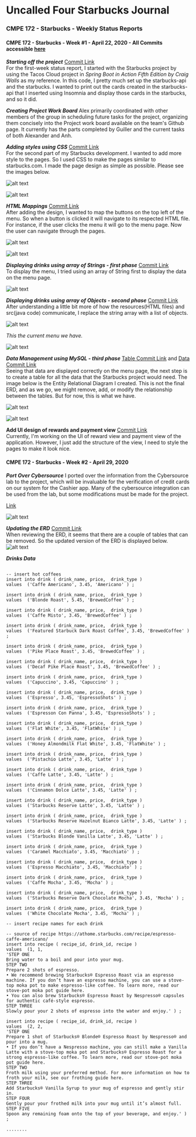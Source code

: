 # Uncalled Four Starbucks Journal

### **CMPE 172 - Starbucks - Weekly Status Reports**
#### CMPE 172 - Starbucks - Week #1 - April 22, 2020 - All Commits accessible [here](https://github.com/nguyensjsu/sp21-172-the-uncalled-four/commits/main)  <br />

***Starting off the project*** [Commit Link](https://github.com/nguyensjsu/sp21-172-the-uncalled-four/commit/7e1f9f69b9fbca3b8125e5915e4b9a8e0349e55e) <br />
For the first-week status report, I started with the Starbucks project by using the Tacos Cloud project in *Spring Boot in Action Fifth Edition by Craig Walls* as my reference. In this code, I pretty much set up the starbucks-api and the starbucks. I wanted to print out the cards created in the starbucks-api that I inserted using Insomnia and display those cards in the starbucks, and so it did. 

***Creating Project Work Board***
Alex primarily coordinated with other members of the group in scheduling future tasks for the project, organizing them concisely into the Project work board available on the team's Github page. It currently has the parts completed by Guiller and the current tasks of both Alexander and Anh.

***Adding styles using CSS*** [Commit Link](https://github.com/nguyensjsu/sp21-172-the-uncalled-four/commit/ee6ea2ce600eb90ea2dd5c2fe8e50a52e234eb3b) <br />
For the second part of my Starbucks development. I wanted to add more style to the pages. So I used CSS to make the pages similar to starbucks.com. I made the page design as simple as possible. Please see the images below.

![alt text](https://github.com/nguyensjsu/cmpe172-guiller-d/blob/main/project/screenshots/welcome.png?raw=true)

![alt text](https://github.com/nguyensjsu/cmpe172-guiller-d/blob/main/project/screenshots/menu.png?raw=true)

***HTML Mappings*** [Commit Link](https://github.com/nguyensjsu/sp21-172-the-uncalled-four/commit/16e840f693989f6cd7e4a2136bcb4719461aae2d) <br />
After adding the design, I wanted to map the buttons on the top left of the menu. So when a button is clicked it will navigate to its respected HTML file. For instance, if the user clicks the menu it will go to the menu page. Now the user can navigate through the pages. 

![alt text](https://github.com/nguyensjsu/cmpe172-guiller-d/blob/main/project/screenshots/welcome.png?raw=true)

![alt text](https://github.com/nguyensjsu/cmpe172-guiller-d/blob/main/project/screenshots/menu.png?raw=true)

***Displaying drinks using array of Strings - first phase*** [Commit Link](https://github.com/nguyensjsu/sp21-172-the-uncalled-four/commit/b9b303940dd72297d8084d68986823c8b0f1523f) <br />
To display the menu, I tried using an array of String first to display the data on the menu page. 

![alt text](https://github.com/nguyensjsu/cmpe172-guiller-d/blob/main/project/screenshots/drinks_array.png?raw=true)

***Displaying drinks using array of Objects - second phase*** [Commit Link](https://github.com/nguyensjsu/sp21-172-the-uncalled-four/commit/b9b303940dd72297d8084d68986823c8b0f1523f) <br />
After understanding a little bit more of how the resources(HTML files) and src(java code) communicate, I replace the string array with a list of objects. 

![alt text](https://github.com/nguyensjsu/cmpe172-guiller-d/blob/main/project/screenshots/drinks_list.png?raw=true)

*This the current menu we have.*

![alt text](https://github.com/nguyensjsu/cmpe172-guiller-d/blob/main/project/screenshots/menu.png?raw=true)

***Data Management using MySQL - third phase*** [Table Commit Link](https://github.com/nguyensjsu/sp21-172-the-uncalled-four/commit/1b7ecbba202c01d1936aa8dd811e271207ec67d2) and [Data Commit Link](https://github.com/nguyensjsu/sp21-172-the-uncalled-four/commit/c3848f5a0d89359353c0f68b64854f51bbb3c7aa) <br />
Seeing that data are displayed correctly on the menu page, the next step is to create a table for all the data that the Starbucks project would need. The image below is the Entity Relational Diagram I created. This is not the final ERD, and as we go, we might remove, add, or modify the relationship between the tables. But for now, this is what we have. 

![alt text](https://github.com/nguyensjsu/cmpe172-guiller-d/blob/main/project/screenshots/starbucks-erd.png?raw=true)

![alt text](https://github.com/nguyensjsu/cmpe172-guiller-d/blob/main/project/screenshots/drinks_sql.png?raw=true)
 
**Add UI design of rewards and payment view** [Commit Link](https://github.com/nguyensjsu/sp21-172-the-uncalled-four/commit/2b94cc7879c7ac5d920d4a6d762a5d01e2c5ec97) <br />
Currently, I'm working on the UI of reward view and payment view of the application. However, I just add the structure of the view, I need to style the pages to make it look nice. 

#### CMPE 172 - Starbucks - Week #2 - April 29, 2020 
***Port Over Cybersource***
I ported over the information from the Cybersource lab to the project, which will be invaluable for the verification of credit cards on our system for the Cashier app. Many of the cybersource integration can be used from the lab, but some modifications must be made for the project.

[Link](https://github.com/nguyensjsu/sp21-172-the-uncalled-four/commit/ccd22b76d916fb2d7401fadc124738c6df515aaa)

![alt text](https://github.com/nguyensjsu/sp21-172-the-uncalled-four/blob/main/screenshots/taskboard-alex-1.png)

***Updating the ERD*** [Commit Link](https://github.com/nguyensjsu/sp21-172-the-uncalled-four/commit/3908699a72c5e0b3709574395ace43ec11d273dd) <br />
When reviewing the ERD, it seems that there are a couple of tables that can be removed. So the updated version of the ERD is displayed below. 
![alt text](https://github.com/nguyensjsu/sp21-172-the-uncalled-four/blob/main/mysql/starbucks-erd-UPDATED.png?raw=true)

***Drinks Data***

```JSX 

-- insert hot coffees
insert into drink ( drink_name, price,  drink_type ) 
values	('Caffe Americano', 3.45, 'Americano' ) ;

insert into drink ( drink_name, price,  drink_type ) 
values	('Blonde Roast', 5.45, 'BrewedCoffee' ) ;

insert into drink ( drink_name, price,  drink_type ) 
values	('Caffe Misto', 3.45, 'BrewedCoffee' ) ;

insert into drink ( drink_name, price,  drink_type ) 
values	('Featured Starbuck Dark Roast Coffee', 3.45, 'BrewedCoffee' ) ;

insert into drink ( drink_name, price,  drink_type ) 
values	('Pike Place Roast', 3.45, 'BrewedCoffee' ) ;

insert into drink ( drink_name, price,  drink_type ) 
values	('Decaf Pike Place Roast', 3.45, 'BrewedCoffee' ) ;

insert into drink ( drink_name, price,  drink_type ) 
values	('Capuccino', 3.45, 'Capuccino' ) ;

insert into drink ( drink_name, price,  drink_type ) 
values	('Espresso', 3.45, 'EspressoShots' ) ;

insert into drink ( drink_name, price,  drink_type ) 
values	('Espresson Con Panna', 3.45, 'EspressoShots' ) ;

insert into drink ( drink_name, price,  drink_type ) 
values	('Flat White', 3.45, 'FlatWhite' ) ;

insert into drink ( drink_name, price,  drink_type ) 
values	('Honey Almondmilk Flat White', 3.45, 'FlatWhite' ) ;

insert into drink ( drink_name, price,  drink_type ) 
values	('Pistachio Latte', 3.45, 'Latte' ) ;

insert into drink ( drink_name, price,  drink_type ) 
values	('Caffe Latte', 3.45, 'Latte' ) ;

insert into drink ( drink_name, price,  drink_type ) 
values	('Cinnamon Dolce Latte', 3.45, 'Latte' ) ;

insert into drink ( drink_name, price,  drink_type ) 
values	('Starbucks Reserve Latte', 3.45, 'Latte' ) ;

insert into drink ( drink_name, price,  drink_type ) 
values	('Starbucks Reserve Hazelnut Bianco Latte', 3.45, 'Latte' ) ;

insert into drink ( drink_name, price,  drink_type ) 
values	('Starbucks Blonde Vanilla Latte', 3.45, 'Latte' ) ;

insert into drink ( drink_name, price,  drink_type ) 
values	('Caramel Macchiato', 3.45, 'Macchiato' ) ;

insert into drink ( drink_name, price,  drink_type ) 
values	('Espresso Macchiato', 3.45, 'Macchiato' ) ;

insert into drink ( drink_name, price,  drink_type ) 
values	('Caffe Mocha', 3.45, 'Mocha' ) ;

insert into drink ( drink_name, price,  drink_type ) 
values	('Starbucks Reserve Dark Chocolate Mocha', 3.45, 'Mocha' ) ;

insert into drink ( drink_name, price,  drink_type ) 
values	('White Chocolate Mocha', 3.45, 'Mocha' ) ;

-- insert recipe names for each drink

-- source of recipe https://athome.starbucks.com/recipe/espresso-caffe-americano/
insert into recipe ( recipe_id, drink_id, recipe ) 
values	(1, 1, 
'STEP ONE
Bring water to a boil and pour into your mug.
STEP TWO
Prepare 2 shots of espresso.
• We recommend brewing Starbucks® Espresso Roast via an espresso machine. If you don’t have an espresso machine, you can use a stove-top moka pot to make espresso-like coffee. To learn more, read our stove-pot moka pot guide here.
• You can also brew Starbucks® Espresso Roast by Nespresso® capsules for authentic café-style espresso.
STEP THREE
Slowly pour your 2 shots of espresso into the water and enjoy.' ) ;

insert into recipe ( recipe_id, drink_id, recipe ) 
values	(2, 2, 
'STEP ONE
Prepare 1 shot of Starbucks® Blonde® Espresso Roast by Nespresso® and pour into a mug.
• If you don’t have a Nespresso machine, you can still make a Vanilla Latte with a stove-top moka pot and Starbucks® Espresso Roast for a strong espresso-like coffee. To learn more, read our stove-pot moka pot guide here.
STEP TWO
Froth milk using your preferred method. For more information on how to froth your milk, see our frothing guide here.
STEP THREE
Add Starbucks® Vanilla Syrup to your mug of espresso and gently stir in.
STEP FOUR
Gently pour your frothed milk into your mug until it’s almost full.
STEP FIVE
Spoon any remaining foam onto the top of your beverage, and enjoy.' ) ;

........


```




